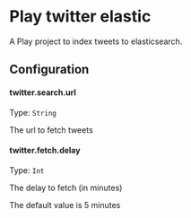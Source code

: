 Play twitter elastic
====================

A Play project to index tweets to elasticsearch.

## Configuration

#### twitter.search.url

Type: `String`

The url to fetch tweets

#### twitter.fetch.delay

Type: `Int`

The delay to fetch (in minutes)

The default value is 5 minutes